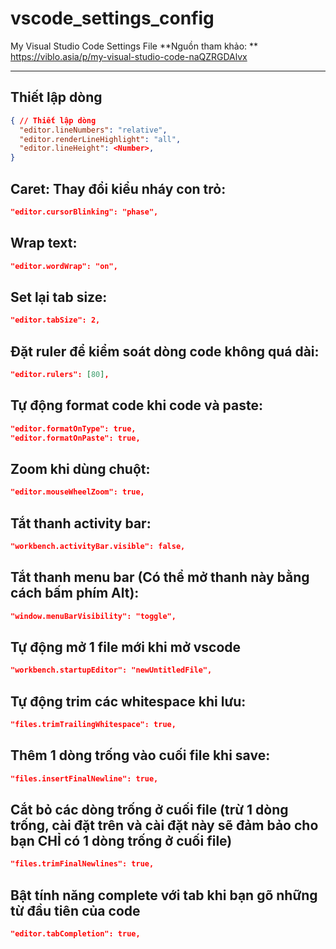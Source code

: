 # vscode_settings_config
My Visual Studio Code Settings File
**Nguồn tham khảo: ** https://viblo.asia/p/my-visual-studio-code-naQZRGDAlvx
***

## Thiết lập dòng 
```json
{ // Thiết lập dòng
  "editor.lineNumbers": "relative",
  "editor.renderLineHighlight": "all",
  "editor.lineHeight": <Number>,
}
```

## Caret: Thay đổi kiểu nháy con trỏ:
```json
"editor.cursorBlinking": "phase",
```

## Wrap text:
```json
"editor.wordWrap": "on",
```

## Set lại tab size:
```json
"editor.tabSize": 2,
```

## Đặt ruler để kiểm soát dòng code không quá dài:
```json
"editor.rulers": [80],
```

## Tự động format code khi code và paste:
```json
"editor.formatOnType": true,
"editor.formatOnPaste": true,
```

## Zoom khi dùng chuột:
```json
"editor.mouseWheelZoom": true,
```

## Tắt thanh activity bar:
```json
"workbench.activityBar.visible": false,
```

## Tắt thanh menu bar (Có thể mở thanh này bằng cách bấm phím Alt):
```json
"window.menuBarVisibility": "toggle",
```

## Tự động mở 1 file mới khi mở vscode
```json
"workbench.startupEditor": "newUntitledFile",
```

## Tự động trim các whitespace khi lưu:
```json
"files.trimTrailingWhitespace": true,
```

## Thêm 1 dòng trống vào cuối file khi save:
```json
"files.insertFinalNewline": true,
```

## Cắt bỏ các dòng trống ở cuối file (trừ 1 dòng trống, cài đặt trên và cài đặt này sẽ đảm bảo cho bạn CHỈ có 1 dòng trống ở cuối file)
```json
"files.trimFinalNewlines": true,
```

## Bật tính năng complete với tab khi bạn gõ những từ đầu tiên của code
```json
"editor.tabCompletion": true,
```
